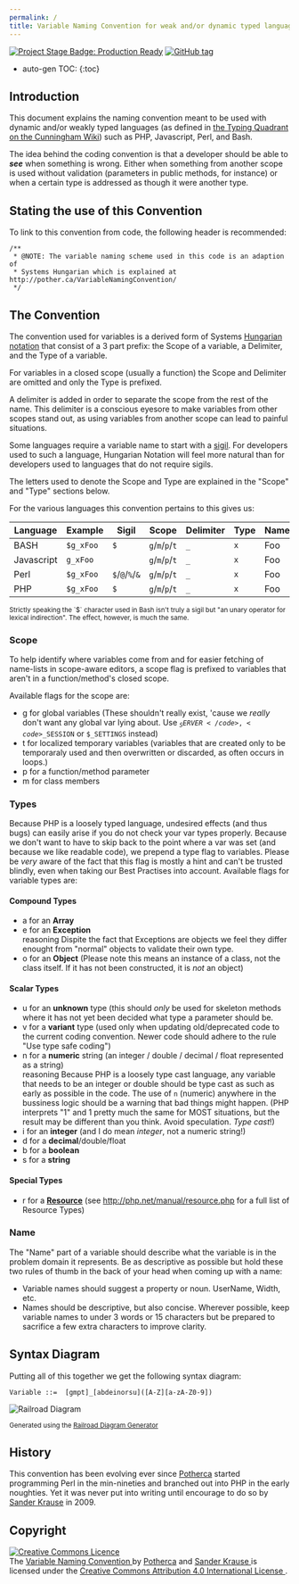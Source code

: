 ```yaml
---
permalink: /
title: Variable Naming Convention for weak and/or dynamic typed languages
---
```


[![Project Stage Badge: Production Ready][project-stage-image]][project-stage-badge]
[![GitHub tag][GitHub tag badge]][GitHub latest release]

* auto-gen TOC:
{:toc}

## Introduction

This document explains the naming convention meant to be used with 
dynamic and/or weakly typed languages (as defined in [the Typing 
Quadrant on the Cunningham Wiki]) such as PHP, Javascript, Perl, and Bash.

The idea behind the coding convention is that a developer should be able 
to _**see**_ when something is wrong. Either when something from another 
scope is used without validation (parameters in public methods, for 
instance) or when a certain type is addressed as though it were another 
type.

## Stating the use of this Convention

To link to this convention from code, the following header is recommended:

    /**
     * @NOTE: The variable naming scheme used in this code is an adaption of
     * Systems Hungarian which is explained at http://pother.ca/VariableNamingConvention/
     */

## The Convention

The convention used for variables is a derived form of Systems 
[Hungarian notation] that consist of a 3 part prefix: the Scope of a 
variable, a Delimiter, and the Type of a variable.

For variables in a closed scope (usually a function) the Scope and 
Delimiter are omitted and only the Type is prefixed. 

A delimiter is added in order to separate the scope from the rest of the 
name. This delimiter is a conscious eyesore to make variables from other 
scopes stand out, as using variables from another scope can lead to 
painful situations. 

Some languages require a variable name to start with a [sigil]. For 
developers used to such a language, Hungarian Notation will feel more 
natural than for developers used to languages that do not require sigils.

The letters used to denote the Scope and Type are explained in the 
"Scope" and "Type" sections below.

For the various languages this convention pertains to this gives us:

|  Language  |  Example  |      Sigil       |       Scope     |  Delimiter  |  Type  | Name |
| ---------- | --------- | ---------------- | --------------- | ----------- | ------ | ---- |
| BASH       | `$g_xFoo` | `$`              | `g`/`m`/`p`/`t` | `_`         | `x`    | Foo  |
| Javascript | `g_xFoo`  |                  | `g`/`m`/`p`/`t` | `_`         | `x`    | Foo  |
| Perl       | `$g_xFoo` | `$`/`@`/`%`/`&`  | `g`/`m`/`p`/`t` | `_`         | `x`    | Foo  |
| PHP        | `$g_xFoo` | `$`              | `g`/`m`/`p`/`t` | `_`         | `x`    | Foo  |

<small>
    Strictly speaking the `$` character used in Bash isn't truly a sigil 
    but  "an unary operator for lexical indirection". The effect, 
    however, is much the same.
</small>

### Scope

To help identify where variables come from and for easier fetching of 
name-lists in scope-aware editors, a scope flag is prefixed to variables 
that aren't in a function/method's closed scope.

Available flags for the scope are:

- <span class="main">g</span> for global variables <span
        class="small">(These shouldn't really exist, 'cause we <em>really</em>
    don't want any global var lying about. Use <code>$_SERVER</code>, <code>$_SESSION</code> or <code>$_SETTINGS</code>
    instead) </span>
- <span class="main">t</span> for localized temporary variables
  <span class="small">(variables that are created only to be
  temporaraly used and then overwritten or discarded, as often occurs in
  loops.)
- <span class="main">p</span> for a function/method parameter
- <span class="main">m</span> for class members

### Types

Because PHP is a loosely typed language, undesired effects (and
thus bugs) can easily arise if you do not check your var types properly.
Because we don't want to have to skip back to the point where a var was
set (and because we like readable code), we prepend a type flag to
variables. Please be <em>very</em> aware of the fact that this flag is
mostly a <span class="">hint</span> and can't be trusted blindly,
even when taking our Best Practises into account. Available flags for
variable types are:

#### Compound Types

- <span class="main">a</span> for an <strong>Array</strong>
- <span class="main">e</span> for an <strong>Exception</strong>
  <div class="reasoning"><span class="handle">reasoning</span>
  <span>
  Dispite the fact that Exceptions are objects we feel they differ
  enought from "normal" objects to validate their own type.
  </span>
  </div>
- <span class="main">o</span> for an <strong>Object</strong> <span
  class="small">(Please
  note this means an instance of a class, not the class itself. If it has
  not been constructed, it is <em>not</em> an object)</span>

#### Scalar Types

- <span class="main">u</span> for an
    <strong>unknown</strong> type <span
        class="small">(this should <em>only</em> be used for skeleton
    methods where it has not yet been decided what type a parameter should
    be.</span>
- <span class="main">v</span> for a
    <strong>variant</strong> type <span
        class="small">(used only when updating old/deprecated code to
    the current coding convention. Newer code should adhere to the rule
    "Use type safe coding") </span>
- <span class="main">n</span> for a <strong>numeric</strong> string (an
                                integer /
                                double / decimal / float represented as a
                                string)
    <div class="reasoning"><span class="handle">reasoning</span> <span>Because
    PHP is a loosely type cast language, any variable that needs to be an
    integer or double should be type cast as such as early as possible in the
    code. The use of <code>n</code> (numeric) anywhere in the bussiness logic
    should be a warning that bad things might happen. (PHP interprets "1" and 1
    pretty much the same for MOST situations, but the result may be different
    than you think. Avoid speculation. <em>Type cast</em>!)</span></div>
- <span class="main">i</span> for an <strong>integer</strong> <span
        class="small">(and
    I do mean <em>integer</em>, not a numeric string!)</span>
- <span class="main">d</span> for a <strong>decimal</strong>/double/float
- <span class="main">b</span> for a <strong>boolean</strong>
- <span class="main">s</span> for a <strong>string</strong>

#### Special Types

- <span class="main">r</span> for a <a
    href="http://php.net/manual/language.types.resource.php"><strong>Resource</strong></a>
<span class="small">(see <a
        href="http://php.net/manual/resource.php">http://php.net/manual/resource.php</a>
for a full list of Resource Types)</span>

### Name

The "Name" part of a variable should describe what the variable is in 
the problem domain it represents. Be as descriptive as possible but 
hold these two rules of thumb in the back of your head when coming up
with a name:

- Variable names should suggest a property or noun. UserName, Width, etc.
- Names should be descriptive, but also concise. Wherever possible, keep 
variable names to under 3 words or 15 characters but  be prepared to 
sacrifice a few extra characters to improve clarity.

##  Syntax Diagram

Putting all of this together we get the following syntax diagram:

    Variable ::=  [gmpt]_[abdeinorsu]([A-Z][a-zA-Z0-9])

![Railroad Diagram][Railroad Diagram]

<sup>Generated using the [Railroad Diagram Generator]</sup>

## History

This convention has been evolving ever since [Potherca] started 
programming Perl in the min-nineties and branched out into PHP in the 
early noughties. Yet it was never put into writing until encourage to do 
so by [Sander Krause] in 2009.

## Copyright

<p class="created-by">
    <a rel="license" href="http://creativecommons.org/licenses/by/4.0/">
        <img alt="Creative Commons Licence" style="border-width:0" src="http://i.creativecommons.org/l/by/4.0/88x31.png" />
    </a><br />
    The <span xmlns:dct="http://purl.org/dc/terms/" href="http://purl.org/dc/dcmitype/Text" property="dct:title" rel="dct:type">
        <a xmlns:dct="http://purl.org/dc/terms/" href="http://pother.ca/VariableNamingConvention/" rel="dct:source">
            Variable Naming Convention
        </a>
    </span> by
    <a xmlns:cc="http://creativecommons.org/ns#" property="cc:attributionName" rel="cc:attributionURL"
       href="http://pother.ca/" class="potherca"
    >Potherca</a> and
    <a xmlns:cc="http://creativecommons.org/ns#" href="https://twitter.com/sanderkrause" property="cc:attributionName" rel="cc:attributionURL">
        Sander Krause
    </a> is licensed under the
    <a rel="license" href="http://creativecommons.org/licenses/by/4.0/">
        Creative Commons Attribution 4.0 International License
    </a>
    .
</p>

[project-stage-badge]: http://bl.ocks.org/potherca/raw/a2ae67caa3863a299ba0
[project-stage-image]: http://img.shields.io/badge/Project%20Stage-Production%20Ready-brightgreen.svg 
[GitHub tag badge]: https://img.shields.io/github/tag/potherca/VariableNamingConvention.svg
[GitHub latest release]: https://github.com/Potherca/VariableNamingConvention/releases/latest
[Hungarian notation]: http://en.wikipedia.org/wiki/Hungarian_notation
[sigil]: https://en.wikipedia.org/wiki/Sigil_(computer_programming)
[the Typing Quadrant on the Cunningham Wiki]: http://c2.com/cgi/wiki?TypingQuadrant
[Potherca]: http://pother.ca/
[Sander Krause]: https://twitter.com/sanderkrause
[Railroad Diagram Generator]: http://bottlecaps.de/rr/ui
[Railroad Diagram]: http://pother.ca/VariableNamingConvention/syntax-diagram.svg
